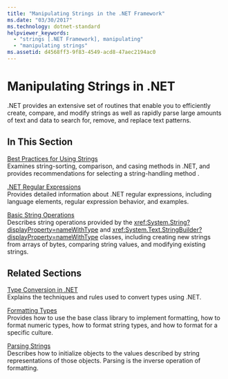 ```yaml
---
title: "Manipulating Strings in the .NET Framework"
ms.date: "03/30/2017"
ms.technology: dotnet-standard
helpviewer_keywords: 
  - "strings [.NET Framework], manipulating"
  - "manipulating strings"
ms.assetid: d4568ff3-9f83-4549-acd8-47aec2194ac0
---
```

# Manipulating Strings in .NET
.NET provides an extensive set of routines that enable you to efficiently create, compare, and modify strings as well as rapidly parse large amounts of text and data to search for, remove, and replace text patterns.  
  
## In This Section  
 [Best Practices for Using Strings](../../../docs/standard/base-types/best-practices-strings.md)  
 Examines string-sorting, comparison, and casing methods in .NET, and provides recommendations for selecting a string-handling method .  
  
 [.NET Regular Expressions](../../../docs/standard/base-types/regular-expressions.md)  
 Provides detailed information about .NET regular expressions, including language elements, regular expression behavior, and examples.  
  
 [Basic String Operations](../../../docs/standard/base-types/basic-string-operations.md)  
 Describes string operations provided by the <xref:System.String?displayProperty=nameWithType> and <xref:System.Text.StringBuilder?displayProperty=nameWithType> classes, including creating new strings from arrays of bytes, comparing string values, and modifying existing strings.  
  
## Related Sections  
 [Type Conversion in .NET](../../../docs/standard/base-types/type-conversion.md)  
 Explains the techniques and rules used to convert types using .NET.  
  
 [Formatting Types](../../../docs/standard/base-types/formatting-types.md)  
 Provides how to use the base class library to implement formatting, how to format numeric types, how to format string types, and how to format for a specific culture.  
  
 [Parsing Strings](../../../docs/standard/base-types/parsing-strings.md)  
 Describes how to initialize objects to the values described by string representations of those objects. Parsing is the inverse operation of formatting.
